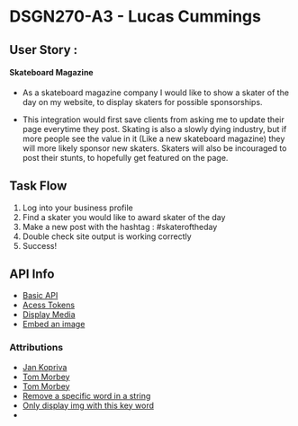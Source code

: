 # DSGN270-A3 - Lucas Cummings

## User Story :
#### Skateboard Magazine
* As a skateboard magazine company I would like to show a skater of the day on my website, to display skaters for possible sponsorships.

* This integration would first save clients from asking me to update their page everytime they post. Skating is also a slowly dying industry, but if more people see the value in it (Like a new skateboard magazine) they will more likely sponsor new skaters. Skaters will also be incouraged to post their stunts, to hopefully get featured on the page.

## Task Flow
1. Log into your business profile
2. Find a skater you would like to award skater of the day
3. Make a new post with the hashtag : #skateroftheday
4. Double check site output is working correctly
5. Success! 

## API Info
* [Basic API](https://developers.facebook.com/docs/instagram-basic-display-api)
* [Acess Tokens](https://developers.facebook.com/docs/instagram-basic-display-api/overview#instagram-user-access-tokens)
* [Display Media](https://developers.facebook.com/docs/instagram-basic-display-api/reference/media)
* [Embed an image](https://developers.facebook.com/docs/instagram/oembed)

### Attributions
* [Jan Kopriva](https://unsplash.com/photos/UMOrfrVby6M)
* [Tom Morbey](https://unsplash.com/photos/r1SwcagHVG0)
* [Tom Morbey](https://unsplash.com/photos/QJz32ZuCArg)
* [Remove a specific word in a string](https://www.codegrepper.com/code-examples/java/remove+specific+word+from+string+javascript)
* [Only display img with this key word](https://developer.mozilla.org/en-US/docs/Web/JavaScript/Reference/Global_Objects/Array/includes)
* []()